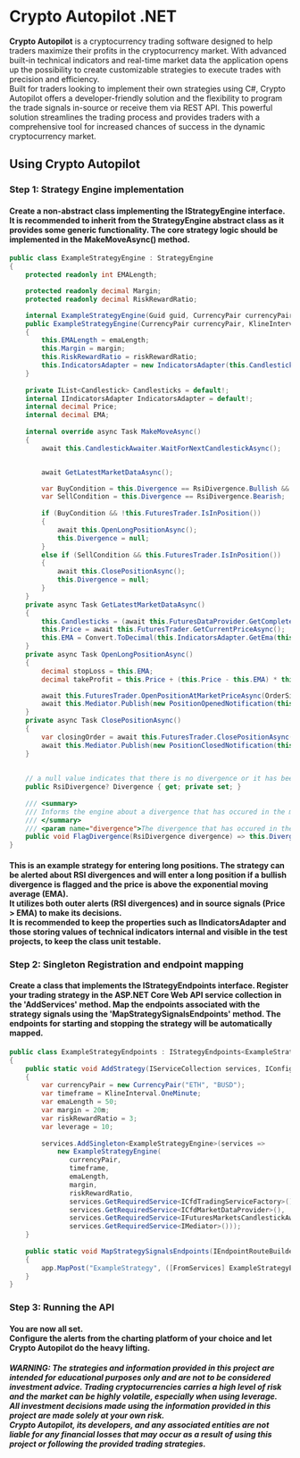 # Crypto Autopilot .NET

**Crypto Autopilot** is a cryptocurrency trading software designed to help traders maximize their profits in the cryptocurrency market.
With advanced built-in technical indicators and real-time market data the application opens up the possibility to create customizable strategies to execute trades with precision and efficiency.
<br>Built for traders looking to implement their own strategies using C#, Crypto Autopilot offers a developer-friendly solution and the flexibility to program the trade signals in-source or receive them via REST API. 
This powerful solution streamlines the trading process and provides traders with a comprehensive tool for increased chances of success in the dynamic cryptocurrency market.<br>



## Using Crypto Autopilot


### Step 1: Strategy Engine implementation
#### Create a non-abstract class implementing the IStrategyEngine interface. <br>It is recommended to inherit from the StrategyEngine abstract class as it provides some generic functionality. The core strategy logic should be implemented in the MakeMoveAsync() method.<br>

```csharp
public class ExampleStrategyEngine : StrategyEngine
{
    protected readonly int EMALength;

    protected readonly decimal Margin;
    protected readonly decimal RiskRewardRatio;

    internal ExampleStrategyEngine(Guid guid, CurrencyPair currencyPair, KlineInterval klineInterval) : base(guid, currencyPair, klineInterval) { }
    public ExampleStrategyEngine(CurrencyPair currencyPair, KlineInterval klineInterval, int emaLength, decimal margin, decimal riskRewardRatio, ICfdTradingService futuresTrader, ICfdMarketDataProvider futuresDataProvider, IFuturesMarketsCandlestickAwaiter candlestickAwaiter, IMediator mediator) : base(currencyPair, klineInterval, futuresTrader, futuresDataProvider, candlestickAwaiter, mediator)
    {
        this.EMALength = emaLength;
        this.Margin = margin;
        this.RiskRewardRatio = riskRewardRatio;
        this.IndicatorsAdapter = new IndicatorsAdapter(this.Candlesticks);
    }
    
    private IList<Candlestick> Candlesticks = default!;
    internal IIndicatorsAdapter IndicatorsAdapter = default!;
    internal decimal Price;
    internal decimal EMA;
    
    internal override async Task MakeMoveAsync()
    {
        await this.CandlestickAwaiter.WaitForNextCandlestickAsync();


        await GetLatestMarketDataAsync();

        var BuyCondition = this.Divergence == RsiDivergence.Bullish && this.Price > this.EMA;
        var SellCondition = this.Divergence == RsiDivergence.Bearish;
        
        if (BuyCondition && !this.FuturesTrader.IsInPosition())
        {
            await this.OpenLongPositionAsync();
            this.Divergence = null;
        }
        else if (SellCondition && this.FuturesTrader.IsInPosition())
        {
            await this.ClosePositionAsync();
            this.Divergence = null;
        }
    }
    private async Task GetLatestMarketDataAsync()
    {
        this.Candlesticks = (await this.FuturesDataProvider.GetCompletedCandlesticksAsync(this.CurrencyPair.Name, this.KlineInterval)).ToList();
        this.Price = await this.FuturesTrader.GetCurrentPriceAsync();
        this.EMA = Convert.ToDecimal(this.IndicatorsAdapter.GetEma(this.EMALength).Last().Ema);
    }
    private async Task OpenLongPositionAsync()
    {
        decimal stopLoss = this.EMA;
        decimal takeProfit = this.Price + (this.Price - this.EMA) * this.RiskRewardRatio;

        await this.FuturesTrader.OpenPositionAtMarketPriceAsync(OrderSide.Buy, this.Margin, stopLoss, takeProfit);
        await this.Mediator.Publish(new PositionOpenedNotification(this.Candlesticks.Last(), this.FuturesTrader.Position!));
    }
    private async Task ClosePositionAsync()
    {
        var closingOrder = await this.FuturesTrader.ClosePositionAsync();
        await this.Mediator.Publish(new PositionClosedNotification(this.Candlesticks.Last(), closingOrder));
    }
    
    
    // a null value indicates that there is no divergence or it has been consumed
    public RsiDivergence? Divergence { get; private set; }
    
    /// <summary>
    /// Informs the engine about a divergence that has occured in the market
    /// </summary>
    /// <param name="divergence">The divergence that has occured in the market</param>
    public void FlagDivergence(RsiDivergence divergence) => this.Divergence = divergence;
}
```

#### This is an example strategy for entering long positions. The strategy can be alerted about RSI divergences and will enter a long position if a bullish divergence is flagged and the price is above the exponential moving average (EMA).<br>It utilizes both outer alerts (RSI divergences) and in source signals (Price > EMA) to make its decisions.<br>It is recommended to keep the properties such as IIndicatorsAdapter and those storing values of technical indicators internal and visible in the test projects, to keep the class unit testable.<br>


### Step 2: Singleton Registration and endpoint mapping
#### Create a class that implements the IStrategyEndpoints<YourStrategy> interface. Register your trading strategy in the ASP.NET Core Web API service collection in the 'AddServices' method. Map the endpoints associated with the strategy signals using the 'MapStrategySignalsEndpoints' method. The endpoints for starting and stopping the strategy will be automatically mapped.

```csharp
public class ExampleStrategyEndpoints : IStrategyEndpoints<ExampleStrategyEngine>
{
    public static void AddStrategy(IServiceCollection services, IConfiguration configuration)
    {
        var currencyPair = new CurrencyPair("ETH", "BUSD");
        var timeframe = KlineInterval.OneMinute;
        var emaLength = 50;
        var margin = 20m;
        var riskRewardRatio = 3;
        var leverage = 10;
        
        services.AddSingleton<ExampleStrategyEngine>(services => 
            new ExampleStrategyEngine(
               currencyPair,
               timeframe,
               emaLength,
               margin,
               riskRewardRatio,
               services.GetRequiredService<ICfdTradingServiceFactory>().Create(currencyPair, leverage, services),
               services.GetRequiredService<ICfdMarketDataProvider>(),
               services.GetRequiredService<IFuturesMarketsCandlestickAwaiterFactory>().Create(currencyPair, timeframe, services),
               services.GetRequiredService<IMediator>()));
    }
    
    public static void MapStrategySignalsEndpoints(IEndpointRouteBuilder app)
    {
        app.MapPost("ExampleStrategy", ([FromServices] ExampleStrategyEngine engine, [FromQuery] RsiDivergence divergence) => engine.FlagDivergence(divergence)).WithTags(nameof(ExampleStrategyEngine));
    }
}
```


### Step 3: Running the API
#### You are now all set.<br>Configure the alerts from the charting platform of your choice and let Crypto Autopilot do the heavy lifting.<br>



##### WARNING: The strategies and information provided in this project are intended for educational purposes only and are not to be considered investment advice. Trading cryptocurrencies carries a high level of risk and the market can be highly volatile, especially when using leverage.<br>All investment decisions made using the information provided in this project are made solely at your own risk.<br>Crypto Autopilot, its developers, and any associated entities are not liable for any financial losses that may occur as a result of using this project or following the provided trading strategies.<br>

